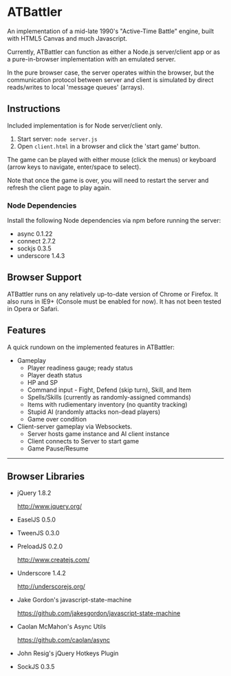 # ATBattler

An implementation of a mid-late 1990's "Active-Time Battle" engine, built with HTML5 Canvas and much Javascript.

Currently, ATBattler can function as either a Node.js server/client app or as a pure-in-browser implementation with an emulated server. 

In the pure browser case, the server operates within the browser, but the communication protocol between server and client is simulated by direct reads/writes to local 'message queues' (arrays).

## Instructions

Included implementation is for Node server/client only.

1. Start server: `node server.js`
2. Open `client.html` in a browser and click the 'start game' button.

The game can be played with either mouse (click the menus) or keyboard (arrow keys to navigate, enter/space to select).

Note that once the game is over, you will need to restart the server and refresh the client page to play again.

### Node Dependencies

Install the following Node dependencies via npm before running the server:

* async 0.1.22
* connect 2.7.2
* sockjs 0.3.5
* underscore 1.4.3

## Browser Support

ATBattler runs on any relatively up-to-date version of Chrome or Firefox.  It also runs in IE9+ (Console must be enabled for now).  It has not been tested in Opera or Safari.

## Features

A quick rundown on the implemented features in ATBattler:

* Gameplay
	* Player readiness gauge; ready status
	* Player death status
	* HP and SP
	* Command input - Fight, Defend (skip turn), Skill, and Item
	* Spells/Skills (currently as randomly-assigned commands)
	* Items with rudiementary inventory (no quantity tracking)
	* Stupid AI (randomly attacks non-dead players)
	* Game over condition
* Client-server gameplay via Websockets.
	* Server hosts game instance and AI client instance
	* Client connects to Server to start game
	* Game Pause/Resume

----

## Browser Libraries

*	jQuery 1.8.2

	http://www.jquery.org/

* 	EaselJS 0.5.0
* 	TweenJS 0.3.0
* 	PreloadJS 0.2.0

	http://www.createjs.com/

* 	Underscore 1.4.2

	http://underscorejs.org/

* 	Jake Gordon's javascript-state-machine

	https://github.com/jakesgordon/javascript-state-machine

* 	Caolan McMahon's Async Utils

	https://github.com/caolan/async

*   John Resig's jQuery Hotkeys Plugin

*   SockJS 0.3.5
